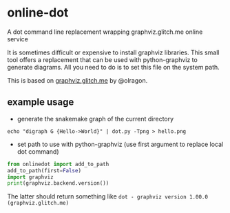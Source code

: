 # online-dot
A dot command line replacement wrapping graphviz.glitch.me online service


It is sometimes difficult or expensive to install graphviz libraries. This small
tool offers a replacement that can be used with python-graphviz to generate
diagrams. All you need to do is to set this file on the system path.

This is based on [graphviz.glitch.me](https://graphviz.glitch.me) by @olragon.

## example usage

- generate the snakemake graph of the current directory
```shell
echo "digraph G {Hello->World}" | dot.py -Tpng > hello.png
```

- set path to use with python-graphviz (use first argument to replace local dot command)
```python
from onlinedot import add_to_path
add_to_path(first=False)
import graphviz
print(graphviz.backend.version())
```
The latter should return something like
```dot - graphviz version 1.00.0 (graphviz.glitch.me)```
